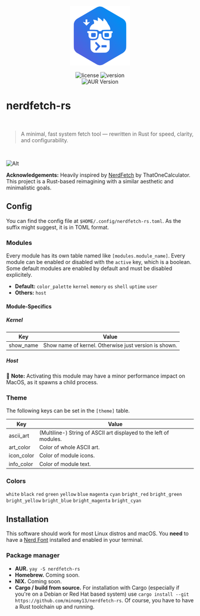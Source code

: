 <p align="center">
  <img src="icon.svg" alt="nerdfetch-rs icon" width="160" style="display: block; margin-left: auto; margin-right: auto">
  
  <br/>
  
  <img src="https://img.shields.io/github/license/minomy13/nerdfetch-rs?style=for-the-badge" alt="license">
  <img src="https://img.shields.io/github/v/tag/minomy13/nerdfetch-rs?style=for-the-badge&label=version" alt="version">
  
  <br/>

  <img alt="AUR Version" src="https://img.shields.io/aur/version/nerdfetch-rs?style=for-the-badge&link=https%3A%2F%2Faur.archlinux.org%2Fpackages%2Fnerdfetch-rs&logo=archlinux">

  <br/>
</p>

# nerdfetch-rs

<br/>

> A minimal, fast system fetch tool — rewritten in Rust for speed, clarity, and configurability.

<br/>

![Alt](https://repobeats.axiom.co/api/embed/2e201bc93ef94da91317609669ec0b33a688d6a9.svg "Repobeats analytics image")

**Acknowledgements:** Heavily inspired by [NerdFetch](https://github.com/ThatOneCalculator/nerdfetch) by ThatOneCalculator.
This project is a Rust-based reimagining with a similar aesthetic and minimalistic goals.

## Config

You can find the config file at `$HOME/.config/nerdfetch-rs.toml`. As the suffix might suggest, it is in TOML format.

### Modules

Every module has its own table named like `[modules.module_name]`. Every module can be enabled or disabled
with the `active` key, which is a boolean. Some default modules are enabled by
default and must be disabled explicitely.

- **Default:** `color_palette` `kernel` `memory` `os` `shell` `uptime` `user`
- **Others:** `host`

#### Module-Specifics

##### Kernel

| Key       | Value                                                 |
| --------- | ----------------------------------------------------- |
| show_name | Show name of kernel. Otherwise just version is shown. |

##### Host

📝 **Note:** Activating this module may have a minor performance impact on MacOS, as it spawns a child process.

### Theme

The following keys can be set in the `[theme]` table.

| Key        | Value                                                                  |
| ---------- | ---------------------------------------------------------------------- |
| ascii_art  | (Multiline-) String of ASCII art displayed to the left of modules.     |
| art_color  | Color of whole ASCII art.                                              |
| icon_color | Color of module icons.                                                 |
| info_color | Color of module text.                                                  |

### Colors

`white` `black` `red` `green` `yellow` `blue` `magenta` `cyan` `bright_red` `bright_green` `bright_yellow` `bright_blue` `bright_magenta` `bright_cyan`

## Installation

This software should work for most Linux distros and macOS. You **need** to have a [Nerd Font](https://www.nerdfonts.com)
installed and enabled in your terminal.

### Package manager

- **AUR.** `yay -S nerdfetch-rs`
- **Homebrew.** Coming soon.
- **NIX.** Coming soon.
- **Cargo / build from source.** For installation with Cargo (especially if you're on a Debian or Red Hat based system)
  use `cargo install --git https://github.com/minomy13/nerdfetch-rs`. Of course, you have to have a Rust toolchain
  up and running.

